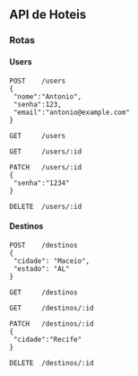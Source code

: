 ## API de Hoteis

### Rotas

#### Users
```
POST    /users
{
 "nome":"Antonio",
 "senha":123,
 "email":"antonio@example.com"
}

GET     /users

GET     /users/:id

PATCH   /users/:id
{
 "senha":"1234"
}

DELETE  /users/:id
```

#### Destinos
```
POST    /destinos
{
 "cidade": "Maceio",
 "estado": "AL"
}

GET     /destinos

GET     /destinos/:id

PATCH   /destinos/:id
{
 "cidade":"Recife"
}

DELETE  /destinos/:id
```